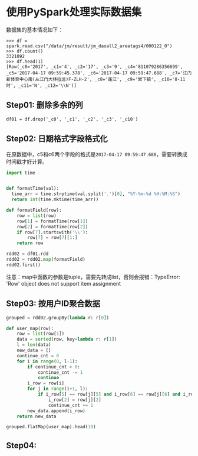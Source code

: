 # 使用PySpark处理实际数据集

数据集的基本情况如下：

```
>>> df = spark.read.csv("/data/jm/result/jm_daoall2_areatags4/000122_0")
>>> df.count()
3321092                                                                         
>>> df.head(1)
[Row(_c0='2017', _c1='4', _c2='17', _c3='9', _c4='811079286356699', _c5='2017-04-17 09:59:45.378', _c6='2017-04-17 09:59:47.688', _c7='江门新体育中心南(从江门大林拉远)F-ZLH-2', _c8='蓬江', _c9='棠下镇', _c10='8-11时', _c11='N', _c12='\\N')]
```

## Step01: 删除多余的列

```
df01 = df.drop('_c0', '_c1', '_c2', '_c3', '_c10')
```

## Step02: 日期格式字段格式化
在原数据中，c5和c6两个字段的格式是`2017-04-17 09:59:47.688`，需要转换成时间戳才好计算。

```python
import time


def formatTime(val):
  time_arr = time.strptime(val.split('.')[0], "%Y-%m-%d %H:%M:%S")
  return int(time.mktime(time_arr))

def formatField(row):
    row = list(row)
    row[1] = formatTime(row[1])
    row[2] = formatTime(row[2])
    if row[7].startswith('\\'):
        row[7] = row[7][1:]
    return row

rdd02 = df01.rdd
rdd02 = rdd02.map(formatField)
rdd02.first()
```

注意：map中函数的参数是tuple，需要先转成list，否则会报错：TypeError: 'Row' object does not support item assignment


## Step03: 按用户ID聚合数据

```python
grouped = rdd02.groupBy(lambda r: r[0])

def user_map(row):
    row = list(row[1])
    data = sorted(row, key=lambda r: r[1])
    l = len(data)
    new_data = []
    continue_cnt = 0
    for i in range(0, l-1):
        if continue_cnt > 0:
            continue_cnt -= 1
            continue
        i_row = row[i]
        for j in range(i+1, l):
            if i_row[5] == row[j][5] and i_row[6] == row[j][6] and i_row[7] == row[j][7]:
                i_row[2] = row[j][2]
                continue_cnt += 1
        new_data.append(i_row)
    return new_data

grouped.flatMap(user_map).head(10)
```


## Step04: 


